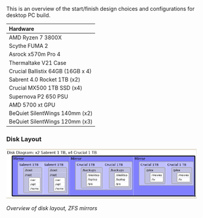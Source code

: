 This is an overview of the start/finish design choices and configurations for desktop PC build.

| Hardware |
| :--- |
| AMD Ryzen 7 3800X |
| Scythe FUMA 2 |
| Asrock x570m Pro 4 |
| Thermaltake V21 Case |
| Crucial Ballistix 64GB (16GB x 4) |
| Sabrent 4.0 Rocket 1TB (x2) |
| Crucial MX500 1TB SSD (x4) |
| Supernova P2 650 PSU |
| AMD 5700 xt GPU |
| BeQuiet SilentWings 140mm (x2) |
| BeQuiet SilentWings 120mm (x3) |

### Disk Layout
![Disk Layout](./images/disk_layout.png)

*Overview of disk layout, ZFS mirrors*
